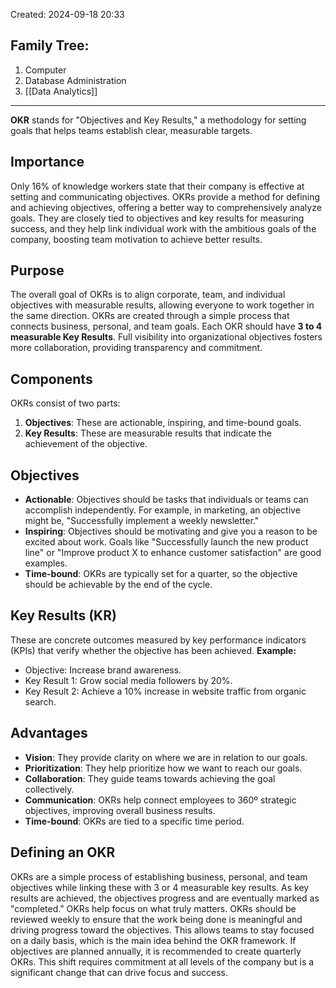 Created: 2024-09-18 20:33
## Family Tree:
1. Computer
2. Database Administration
3. [[Data Analytics]]
-- -
**OKR** stands for "Objectives and Key Results," a methodology for setting goals that helps teams establish clear, measurable targets.
## Importance
Only 16% of knowledge workers state that their company is effective at setting and communicating objectives. OKRs provide a method for defining and achieving objectives, offering a better way to comprehensively analyze goals. They are closely tied to objectives and key results for measuring success, and they help link individual work with the ambitious goals of the company, boosting team motivation to achieve better results.
## Purpose
The overall goal of OKRs is to align corporate, team, and individual objectives with measurable results, allowing everyone to work together in the same direction. OKRs are created through a simple process that connects business, personal, and team goals. Each OKR should have **3 to 4 measurable Key Results**. Full visibility into organizational objectives fosters more collaboration, providing transparency and commitment.
## Components
OKRs consist of two parts:
1. **Objectives**: These are actionable, inspiring, and time-bound goals.
2. **Key Results**: These are measurable results that indicate the achievement of the objective.
## Objectives
- **Actionable**: Objectives should be tasks that individuals or teams can accomplish independently. For example, in marketing, an objective might be, "Successfully implement a weekly newsletter."
- **Inspiring**: Objectives should be motivating and give you a reason to be excited about work. Goals like "Successfully launch the new product line" or "Improve product X to enhance customer satisfaction" are good examples.
- **Time-bound**: OKRs are typically set for a quarter, so the objective should be achievable by the end of the cycle.
## Key Results (KR)
These are concrete outcomes measured by key performance indicators (KPIs) that verify whether the objective has been achieved.
**Example:**
- Objective: Increase brand awareness.
- Key Result 1: Grow social media followers by 20%.
- Key Result 2: Achieve a 10% increase in website traffic from organic search.
## Advantages
- **Vision**: They provide clarity on where we are in relation to our goals.
- **Prioritization**: They help prioritize how we want to reach our goals.
- **Collaboration**: They guide teams towards achieving the goal collectively.
- **Communication**: OKRs help connect employees to 360º strategic objectives, improving overall business results.
- **Time-bound**: OKRs are tied to a specific time period.
## Defining an OKR
OKRs are a simple process of establishing business, personal, and team objectives while linking these with 3 or 4 measurable key results. As key results are achieved, the objectives progress and are eventually marked as "completed." OKRs help focus on what truly matters.
OKRs should be reviewed weekly to ensure that the work being done is meaningful and driving progress toward the objectives. This allows teams to stay focused on a daily basis, which is the main idea behind the OKR framework.
If objectives are planned annually, it is recommended to create quarterly OKRs. This shift requires commitment at all levels of the company but is a significant change that can drive focus and success.